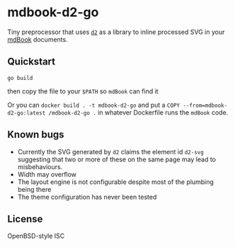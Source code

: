 # mdbook-d2-go

Tiny preprocessor that uses [`d2`](https://github.com/terrastruct/d2) as a library to inline processed SVG in your [mdBook](https://rust-lang.github.io/mdBook/) documents.

## Quickstart

`go build`

then copy the file to your `$PATH` so `mdBook` can find it

Or you can `docker build . -t mdbook-d2-go` and put a `COPY --from=mdbook-d2-go:latest /mdbook-d2-go .` in whatever Dockerfile runs the `mdBook` code.

## Known bugs

- Currently the SVG generated by `d2` claims the element id `d2-svg` suggesting that two or more of these on the same page may lead to misbehaviours.
- Width may overflow
- The layout engine is not configurable despite most of the plumbing being there
- The theme configuration has never been tested

## License

OpenBSD-style ISC
